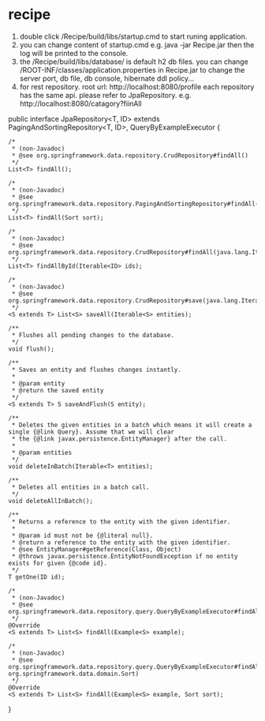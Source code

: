 # recipe
1. double click /Recipe/build/libs/startup.cmd to start runing application. 
2. you can change content of startup.cmd e.g. java -jar Recipe.jar then the log will be printed to the console.
3. the /Recipe/build/libs/database/ is default h2 db files. 
   you can change /ROOT-INF/classes/application.properties in Recipe.jar to change the server port, db file, db console, hibernate ddl policy...
4. for rest repository. root url: http://localhost:8080/profile
   each repository has the same api. please refer to JpaRepository. 
   e.g. http://localhost:8080/catagory?fiinAll

public interface JpaRepository<T, ID> extends PagingAndSortingRepository<T, ID>, QueryByExampleExecutor<T> {

	/*
	 * (non-Javadoc)
	 * @see org.springframework.data.repository.CrudRepository#findAll()
	 */
	List<T> findAll();

	/*
	 * (non-Javadoc)
	 * @see org.springframework.data.repository.PagingAndSortingRepository#findAll(org.springframework.data.domain.Sort)
	 */
	List<T> findAll(Sort sort);

	/*
	 * (non-Javadoc)
	 * @see org.springframework.data.repository.CrudRepository#findAll(java.lang.Iterable)
	 */
	List<T> findAllById(Iterable<ID> ids);

	/*
	 * (non-Javadoc)
	 * @see org.springframework.data.repository.CrudRepository#save(java.lang.Iterable)
	 */
	<S extends T> List<S> saveAll(Iterable<S> entities);

	/**
	 * Flushes all pending changes to the database.
	 */
	void flush();

	/**
	 * Saves an entity and flushes changes instantly.
	 *
	 * @param entity
	 * @return the saved entity
	 */
	<S extends T> S saveAndFlush(S entity);

	/**
	 * Deletes the given entities in a batch which means it will create a single {@link Query}. Assume that we will clear
	 * the {@link javax.persistence.EntityManager} after the call.
	 *
	 * @param entities
	 */
	void deleteInBatch(Iterable<T> entities);

	/**
	 * Deletes all entities in a batch call.
	 */
	void deleteAllInBatch();

	/**
	 * Returns a reference to the entity with the given identifier.
	 *
	 * @param id must not be {@literal null}.
	 * @return a reference to the entity with the given identifier.
	 * @see EntityManager#getReference(Class, Object)
	 * @throws javax.persistence.EntityNotFoundException if no entity exists for given {@code id}.
	 */
	T getOne(ID id);

	/*
	 * (non-Javadoc)
	 * @see org.springframework.data.repository.query.QueryByExampleExecutor#findAll(org.springframework.data.domain.Example)
	 */
	@Override
	<S extends T> List<S> findAll(Example<S> example);

	/*
	 * (non-Javadoc)
	 * @see org.springframework.data.repository.query.QueryByExampleExecutor#findAll(org.springframework.data.domain.Example, org.springframework.data.domain.Sort)
	 */
	@Override
	<S extends T> List<S> findAll(Example<S> example, Sort sort);
}
